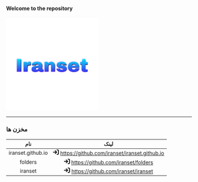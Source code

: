 #### Welcome to the repository 
<img src="https://github.com/iranset/iranset.github.io/raw/main/fils/img/iranset-720px-a.png" width="250" height="250" />

***

### مخزن ها


| نام |لینک |
|:---:|:---:|
|iranset.github.io |<img src="https://raw.githubusercontent.com/iranset/iranset.github.io/7e6174e2363a509781c9e5947fe3f694e2ea8eb0/svgs/solid/arrow-right-to-bracket.svg" width="16" height="16" /> https://github.com/iranset/iranset.github.io|
|folders|<img src="https://raw.githubusercontent.com/iranset/iranset.github.io/7e6174e2363a509781c9e5947fe3f694e2ea8eb0/svgs/solid/arrow-right-to-bracket.svg" width="16" height="16" /> https://github.com/iranset/folders|
|iranset|<img src="https://raw.githubusercontent.com/iranset/iranset.github.io/7e6174e2363a509781c9e5947fe3f694e2ea8eb0/svgs/solid/arrow-right-to-bracket.svg" width="16" height="16" /> https://github.com/iranset/iranset|
